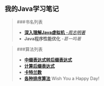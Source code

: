我的Java学习笔记
---

>###书名列表
>* [**深入理解Java虚拟机**	-*周志明著*](https://github.com/MikeCoder/MyJavaStudy/tree/master/%E6%B7%B1%E5%85%A5%E7%90%86%E8%A7%A3Java%E8%99%9A%E6%8B%9F%E6%9C%BA%28%E5%91%A8%E5%BF%97%E6%98%8E%E8%91%97%29)
>* **Java程序性能优化**	-*葛一鸣著*

>###算法列表
>* [**中缀表达式转后缀表达式**](https://github.com/MikeCoder/MyJavaStudy/blob/master/%E7%BB%8F%E5%85%B8%E7%9A%84%E7%AE%97%E6%B3%95%E5%AE%9E%E7%8E%B0/%E4%B8%AD%E7%BC%80%E8%A1%A8%E8%BE%BE%E5%BC%8F%E8%BD%AC%E5%90%8E%E7%BC%80%E8%A1%A8%E8%BE%BE%E5%BC%8F.java)
>* [**计算后缀表达式**](https://github.com/MikeCoder/MyJavaStudy/blob/master/%E7%BB%8F%E5%85%B8%E7%9A%84%E7%AE%97%E6%B3%95%E5%AE%9E%E7%8E%B0/%E8%AE%A1%E7%AE%97%E5%90%8E%E7%BC%80%E8%A1%A8%E8%BE%BE%E5%BC%8F.java)
>* [**卡特兰数**](https://github.com/MikeCoder/MyJavaStudy/blob/master/%E7%BB%8F%E5%85%B8%E7%9A%84%E7%AE%97%E6%B3%95%E5%AE%9E%E7%8E%B0/%E5%8D%A1%E7%89%B9%E5%85%B0%E6%95%B0%28%E7%BB%84%E5%90%88%E6%95%B0%E5%AD%A6%29.md)
>* [**各种排序算法**]()
Wish You a Happy Day!